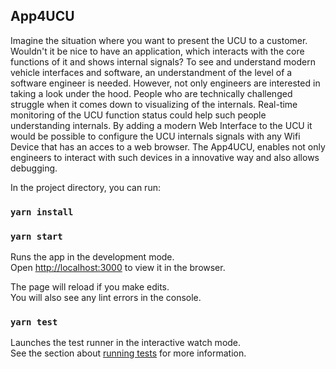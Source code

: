 ## App4UCU
Imagine the situation where you want to present the UCU to a customer. 
Wouldn't it be nice to have an application, which interacts with the core functions of it and shows internal signals?
To see and understand modern vehicle interfaces and software, an understandment of the level of a software engineer is needed.
However, not only engineers are interested in taking a look under the hood. People who are technically challenged struggle when it comes down to visualizing of the internals.
Real-time monitoring of the UCU function status could help such people understanding internals.
By adding a modern Web Interface to the UCU it would be possible to configure the UCU internals signals with any Wifi Device that has an acces to a web browser. 
The App4UCU, enables not only engineers to interact with such devices in a innovative way and also allows debugging.


In the project directory, you can run:
### `yarn install`
### `yarn start`

Runs the app in the development mode.<br />
Open [http://localhost:3000](http://localhost:3000) to view it in the browser.

The page will reload if you make edits.<br />
You will also see any lint errors in the console.

### `yarn test`

Launches the test runner in the interactive watch mode.<br />
See the section about [running tests](https://facebook.github.io/create-react-app/docs/running-tests) for more information.
